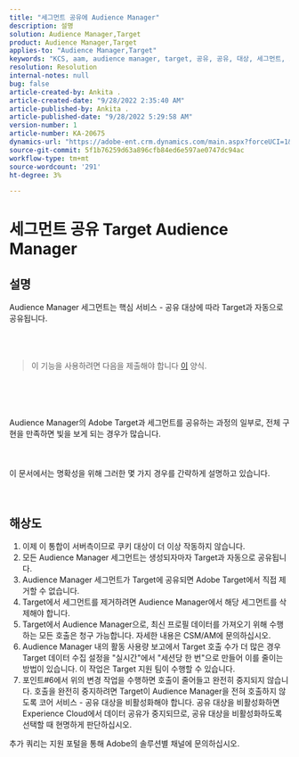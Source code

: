 ```yaml
---
title: "세그먼트 공유에 Audience Manager"
description: 설명
solution: Audience Manager,Target
product: Audience Manager,Target
applies-to: "Audience Manager,Target"
keywords: "KCS, aam, audience manager, target, 공유, 공유, 대상, 세그먼트, 표시"
resolution: Resolution
internal-notes: null
bug: false
article-created-by: Ankita .
article-created-date: "9/28/2022 2:35:40 AM"
article-published-by: Ankita .
article-published-date: "9/28/2022 5:29:58 AM"
version-number: 1
article-number: KA-20675
dynamics-url: "https://adobe-ent.crm.dynamics.com/main.aspx?forceUCI=1&pagetype=entityrecord&etn=knowledgearticle&id=cce6fd3b-d63e-ed11-9db1-0022480869de"
source-git-commit: 5f1b76259d63a896cfb84ed6e597ae0747dc94ac
workflow-type: tm+mt
source-wordcount: '291'
ht-degree: 3%

---
```


# 세그먼트 공유 Target Audience Manager

## 설명

Audience Manager 세그먼트는 핵심 서비스 - 공유 대상에 따라 Target과 자동으로 공유됩니다.<br><br> <br><br>

> 이 기능을 사용하려면 다음을 제출해야 합니다 [이](https://adobe.allegiancetech.com/cgi-bin/qwebcorporate.dll?idx=X8SVES) 양식.

<br><br> <br><br>Audience Manager의 Adobe Target과 세그먼트를 공유하는 과정의 일부로, 전체 구현을 만족하면 빛을 보게 되는 경우가 많습니다.<br><br> <br><br>이 문서에서는 명확성을 위해 그러한 몇 가지 경우를 간략하게 설명하고 있습니다.<br><br> 

## 해상도


1. 이제 이 통합이 서버측이므로 쿠키 대상이 더 이상 작동하지 않습니다.
2. 모든 Audience Manager 세그먼트는 생성되자마자 Target과 자동으로 공유됩니다.
3. Audience Manager 세그먼트가 Target에 공유되면 Adobe Target에서 직접 제거할 수 없습니다.
4. Target에서 세그먼트를 제거하려면 Audience Manager에서 해당 세그먼트를 삭제해야 합니다.
5. Target에서 Audience Manager으로, 최신 프로필 데이터를 가져오기 위해 수행하는 모든 호출은 청구 가능합니다. 자세한 내용은 CSM/AM에 문의하십시오.
6. Audience Manager 내의 활동 사용량 보고에서 Target 호출 수가 더 많은 경우 Target 데이터 수집 설정을 &quot;실시간&quot;에서 &quot;세션당 한 번&quot;으로 만들어 이를 줄이는 방법이 있습니다. 이 작업은 Target 지원 팀이 수행할 수 있습니다.
7. 포인트#6에서 위의 변경 작업을 수행하면 호출이 줄어들고 완전히 중지되지 않습니다. 호출을 완전히 중지하려면 Target이 Audience Manager을 전혀 호출하지 않도록 코어 서비스 - 공유 대상을 비활성화해야 합니다. 공유 대상을 비활성화하면 Experience Cloud에서 데이터 공유가 중지되므로, 공유 대상을 비활성화하도록 선택할 때 현명하게 판단하십시오.




추가 쿼리는 지원 포털을 통해 Adobe의 솔루션별 채널에 문의하십시오.
